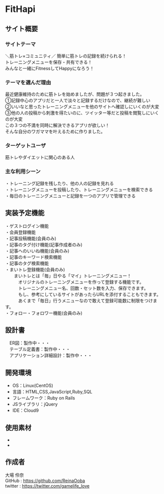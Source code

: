 # FitHapi

## サイト概要
### サイトテーマ
＼筋トレ×コミュニティ／
簡単に筋トレの記録を続けられる！<br>
トレーニングメニューを保存・共有できる！<br>
みんなと一緒にFitnessしてHappyになろう！

### テーマを選んだ理由
最近健康維持のために筋トレを始めましたが、問題が３つ起きました。<br>
①記録中心のアプリだと一人で淡々と記録するだけなので、継続が難しい<br>
②いいなと思ったトレーニングメニューを他のサイトへ確認しにいくのが大変<br>
③他の人の投稿から刺激を得たいのに、ツイッター等だと投稿を閲覧しにいくのが大変<br>
この３つの不満を同時に解決できるアプリが欲しい！<br>
そんな自分のワガママを叶えるために作りました。

### ターゲットユーザ
筋トレやダイエットに関心のある人

### 主な利用シーン
・トレーニング記録を残したり、他の人の記録を見れる<br>
・トレーニングメニューを投稿したり、トレーニングメニューを検索できる<br>
・毎日のトレーニングメニューと記録を一つのアプリで管理できる

## 実装予定機能
・ゲストログイン機能<br>
・会員登録機能<br>
・記事投稿機能(会員のみ)<br>
・記事のタグ付け機能(記事作成者のみ)<br>
・記事へのいいね機能(会員のみ)<br>
・記事のキーワード検索機能<br>
・記事のタグ検索機能<br>
・まいトレ登録機能(会員のみ)<br>
　　まいトレとは「毎」日やる「マイ」トレーニングメニュー！<br>
　　　オリジナルのトレーニングメニューを作って登録する機能です。<br>
　　　トレーニングメニュー名、回数・セット数を入力、保存できます。<br>
　　　もし、参考にしているサイトがあったらURLを添付することもできます。<br>
　　　あくまで「毎日」行うメニューなので敢えて登録可能数に制限をつけます。<br>
・フォロー・フォロワー機能(会員のみ)<br>

## 設計書
　ER図：製作中・・・<br>
　テーブル定義書：製作中・・・<br>
　アプリケーション詳細設計：製作中・・・

## 開発環境
- OS：Linux(CentOS)
- 言語：HTML,CSS,JavaScript,Ruby,SQL
- フレームワーク：Ruby on Rails
- JSライブラリ：jQuery
- IDE：Cloud9

## 使用素材
-
-

## 作成者
大場 伶奈<br>
GitHub : https://github.com/ReinaOoba<br>
twitter : https://twitter.com/gamelife_love